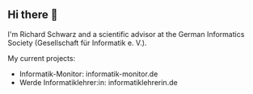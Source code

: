 ## Hi there 👋

I'm Richard Schwarz and a scientific advisor at the German Informatics Society (Gesellschaft für Informatik e. V.).

My current projects: 
- Informatik-Monitor: informatik-monitor.de
- Werde Informatiklehrer:in: informatiklehrerin.de

<!--
**rsgigsbe/rsgigsbe** is a ✨ _special_ ✨ repository because its `README.md` (this file) appears on your GitHub profile.

Here are some ideas to get you started:

- 🔭 I’m currently working on ...
- 🌱 I’m currently learning ...
- 👯 I’m looking to collaborate on ...
- 🤔 I’m looking for help with ...
- 💬 Ask me about ...
- 📫 How to reach me: ...
- 😄 Pronouns: ...
- ⚡ Fun fact: ...
-->
